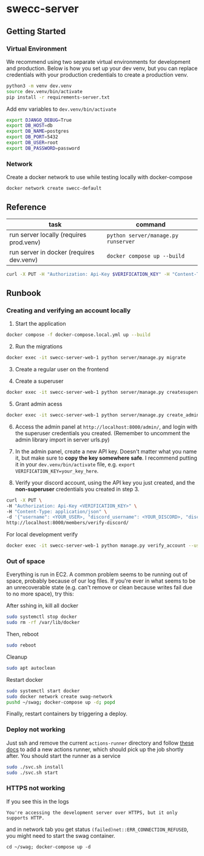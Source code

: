 # swecc-server

## Getting Started

### Virtual Environment

We recommend using two separate virtual environments for development and production. Below is how you set up your dev venv, but you can replace credentials with your production credentials to create a production venv.

```bash
python3 -m venv dev.venv
source dev.venv/bin/activate
pip install -r requirements-server.txt
```

Add env variables to `dev.venv/bin/activate`

```bash
export DJANGO_DEBUG=True
export DB_HOST=db
export DB_NAME=postgres
export DB_PORT=5432
export DB_USER=root
export DB_PASSWORD=password
```

### Network

Create a docker network to use while testing locally with docker-compose

```bash
docker network create swecc-default
```

## Reference

| task                                     | command                             |
| ---------------------------------------- | ----------------------------------- |
| run server locally (requires prod.venv)  | `python server/manage.py runserver` |
| run server in docker (requires dev.venv) | `docker compose up --build`         |

```bash
curl -X PUT -H "Authorization: Api-Key $VERIFICATION_KEY" -H "Content-Type: application/json" -d '{"username": "elimelt", "discord_username": "elimelt", "discord_id": 1234}' http://localhost:8000/members/verify-discord/
```

## Runbook

### Creating and verifying an account locally

1. Start the application

```bash
docker compose -f docker-compose.local.yml up --build
```

2. Run the migrations

```bash
docker exec -it swecc-server-web-1 python server/manage.py migrate
```

3. Create a regular user on the frontend

4. Create a superuser

```bash
docker exec -it swecc-server-web-1 python server/manage.py createsuperuser
```

5. Grant admin acess

```bash
docker exec -it swecc-server-web-1 python server/manage.py create_admin --username yourUserName
```

6. Access the admin panel at `http://localhost:8000/admin/`, and login with the superuser credentials you created. (Remember to uncomment the admin library import in server urls.py)

7. In the admin panel, create a new API key. Doesn't matter what you name it, but make sure to **copy the key somewhere safe**. I recommend putting it in your `dev.venv/bin/activate` file, e.g. `export VERIFICATION_KEY=your_key_here`.

8. Verify your discord account, using the API key you just created, and the **non-superuser** credentials you created in step 3.

```bash
curl -X PUT \
-H "Authorization: Api-Key <VERIFICATION_KEY>" \
-H "Content-Type: application/json" \
-d '{"username": <YOUR_USER>, "discord_username": <YOUR_DISCORD>, "discord_id": <SOME_INT>}' \
http://localhost:8000/members/verify-discord/
```

For local development verify

```bash
docker exec -it swecc-server-web-1 python manage.py verify_account --username yourUsername
```

### Out of space

Everything is run in EC2. A common problem seems to be running out of space, probably because of our log files. If you're ever in what seems to be an unrecoverable state (e.g. can't remove or clean because writes fail due to no more space), try this:

After sshing in, kill all docker

```bash
sudo systemctl stop docker
sudo rm -rf /var/lib/docker
```

Then, reboot

```bash
sudo reboot
```

Cleanup

```bash
sudo apt autoclean
```

Restart docker

```bash
sudo systemctl start docker
sudo docker network create swag-network
pushd ~/swag; docker-compose up -d; popd
```

Finally, restart containers by triggering a deploy.

### Deploy not working

Just ssh and remove the current `actions-runner` directory and follow [these docs](https://docs.github.com/en/actions/hosting-your-own-runners/managing-self-hosted-runners/configuring-the-self-hosted-runner-application-as-a-service) to add a new actions runner, which should pick up the job shortly after. You should start the runner as a service

```bash
sudo ./svc.sh install
sudo ./svc.sh start
```

### HTTPS not working

If you see this in the logs

```
You're accessing the development server over HTTPS, but it only supports HTTP.
```

and in network tab you get status `(failed)net::ERR_CONNECTION_REFUSED`, you might need to start the swag container.

```
cd ~/swag; docker-compose up -d
```
